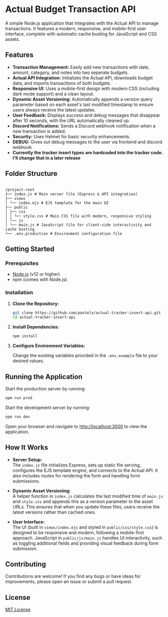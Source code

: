 # Actual Budget Transaction API

A simple Node.js application that integrates with the Actual API to manage transactions. It features a modern, responsive, and mobile-first user interface, complete with automatic cache busting for JavaScript and CSS assets.

## Features

- **Transaction Management:** Easily add new transactions with date, amount, category, and notes into two seperate budgets.
- **Actual API Integration:** Initializes the Actual API, downloads budget data, and imports transactions of both budgets.
- **Responsive UI:** Uses a mobile-first design with modern CSS (including dark mode support) and a clean layout.
- **Dynamic Asset Versioning:** Automatically appends a version query parameter based on each asset's last modified timestamp to ensure users always receive the latest updates.
- **User Feedback:** Displays success and debug messages that disappear after 10 seconds, with the URL automatically cleaned up.
- **Discord Notifications:** Sends a Discord webhook notification when a new transaction is added.
- **Security:** Uses Helmet for basic security enhancements.
- **DEBUG:** Gives out debug messages to the user via frontend and discord webhook
- **Currently the tracker insert types are hardcoded into the tracker code. I'll change that in a later release**

## Folder Structure

```

/project-root
├── index.js # Main server file (Express & API integration)
├── views
│ └── index.ejs # EJS template for the main UI
├── public
│ ├── css
│ │ └── style.css # Main CSS file with modern, responsive styling
│ └── js
│ └── main.js # JavaScript file for client-side interactivity and cache busting
└── .env.production # Environment configuration file

```

## Getting Started

### Prerequisites

- [Node.js](https://nodejs.org/) (v12 or higher)
- npm (comes with Node.js)

### Installation

1. **Clone the Repository:**

   ```bash
   git clone https://github.com/pantelx/actual-tracker-insert-api.git
   cd actual-tracker-insert-api
   ```

2. **Install Dependencies:**

   ```bash
   npm install
   ```

3. **Configure Environment Variables:**

   Change the existing variables provided in the `.env.example` file to your desired values.

## Running the Application

Start the production server by running:

```bash
npm run prod
```

Start the development server by running:

```bash
npm run dev
```

Open your browser and navigate to [http://localhost:3000](http://localhost:3000) to view the application.

## How It Works

- **Server Setup:**  
  The `index.js` file initializes Express, sets up static file serving, configures the EJS template engine, and connects to the Actual API. It also includes routes for rendering the form and handling form submissions.

- **Dynamic Asset Versioning:**  
  A helper function in `index.js` calculates the last modified time of `main.js` and `style.css` and appends this as a version parameter to the asset URLs. This ensures that when you update these files, users receive the latest versions rather than cached ones.

- **User Interface:**  
  The UI (built in `views/index.ejs` and styled in `public/css/style.css`) is designed to be responsive and modern, following a mobile-first approach. JavaScript in `public/js/main.js` handles UI interactivity, such as toggling additional fields and providing visual feedback during form submission.

## Contributing

Contributions are welcome! If you find any bugs or have ideas for improvements, please open an issue or submit a pull request.

## License

[MIT License](LICENSE)
